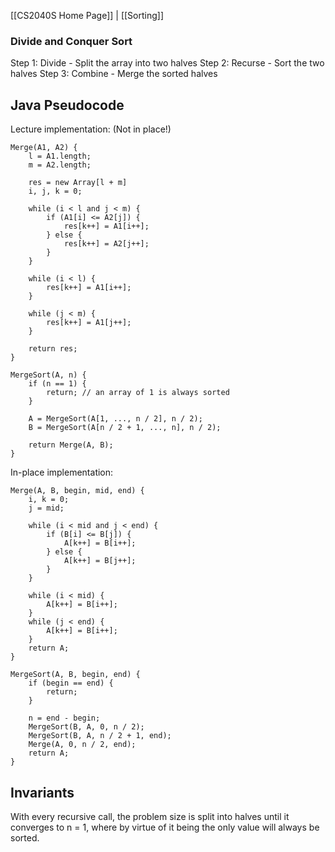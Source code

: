 [[CS2040S Home Page]] | [[Sorting]]
### Divide and Conquer Sort

Step 1: Divide - Split the array into two halves
Step 2: Recurse - Sort the two halves
Step 3: Combine - Merge the sorted halves

## Java Pseudocode

Lecture implementation: (Not in place!)

```
Merge(A1, A2) {
	l = A1.length;
	m = A2.length;

	res = new Array[l + m]
	i, j, k = 0;

	while (i < l and j < m) {
		if (A1[i] <= A2[j]) {
			res[k++] = A1[i++];
		} else {
			res[k++] = A2[j++];
		}
	}

	while (i < l) {
		res[k++] = A1[i++];
	}

	while (j < m) {
		res[k++] = A1[j++];
	}

	return res;
}

MergeSort(A, n) {
	if (n == 1) {
		return; // an array of 1 is always sorted
	}
	
	A = MergeSort(A[1, ..., n / 2], n / 2);
	B = MergeSort(A[n / 2 + 1, ..., n], n / 2);
	
	return Merge(A, B);
}
```

In-place implementation:
```
Merge(A, B, begin, mid, end) {
	i, k = 0;
	j = mid;

	while (i < mid and j < end) {
		if (B[i] <= B[j]) {
			A[k++] = B[i++];
		} else {
			A[k++] = B[j++];
		}
	}

	while (i < mid) {
		A[k++] = B[i++];
	}
	while (j < end) {
		A[k++] = B[i++];
	}
	return A;
}

MergeSort(A, B, begin, end) {
	if (begin == end) {
		return;
	}

	n = end - begin;
	MergeSort(B, A, 0, n / 2);
	MergeSort(B, A, n / 2 + 1, end);
	Merge(A, 0, n / 2, end);
	return A;	
}
```

## Invariants
With every recursive call, the problem size is split into halves until it converges to n = 1, where by virtue of it being the only value will always be sorted. 